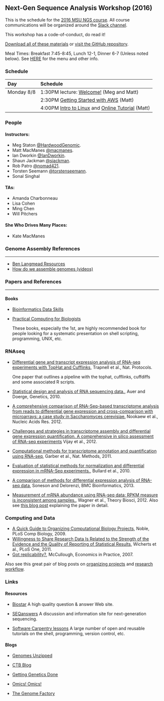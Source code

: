 ## Next-Gen Sequence Analysis Workshop (2016)


This is the schedule for the [2016 MSU NGS course](http://bioinformatics.msu.edu/ngs-summer-course-2016). All course communications will be organized around the [Slack channel](https://anguscourse.slack.com).

This workshop has a code-of-conduct, do read it!

[Download all of these materials](https://github.com/ngs-docs/angus/archive/2016.zip) or [visit the GitHub repository](https://github.com/ngs-docs/angus/tree/2016).

Meal Times: Breakfast 7:45-8:45, Lunch 12-1, Dinner 6-7 (Unless noted below). See [HERE](http://conference.kbs.msu.edu/conference-center/food-and-beverage-service/) for the menu and other info.


### Schedule
| Day | Schedule |
|:--------|:--------|
|Monday 8/8 | 1:30PM lecture: [Welcome!](_static/2016-lecture1-welcome.pptx) (Meg and Matt)|         
| |  2:30PM [Getting Started with AWS](amazon/index) (Matt) |                  
|| 4:00PM [Intro to Linux](setup) and [Online Tutorial](http://rik.smith-unna.com/command_line_bootcamp/) (Matt) |



### People

#### Instructors:

-   Meg Staton    [@HardwoodGenomic](https://twitter.com/HardwoodGenomic?lang=en).
-   Matt MacManes [@macmanes](https://twitter.com/macmanes?lang=en).
-   Ian Dworkin [@IanDworkin](https://twitter.com/IanDworkin?lang=en).
-   Shaun Jackman [@sjackman](https://twitter.com/sjackman?lang=en).
-   Rob Patro [@nomad421](https://twitter.com/nomad421?lang=en).
-   Torsten Seemann
    [@torstenseemann](https://twitter.com/torstenseemann?lang=en).
-   Sonal Singhal

#### TAs:

-   Amanda Charbonneau
-   Lisa Cohen
-   Ming Chen
-   Will Pitchers

#### She Who Drives Many Places:

-   Kate MacManes

### Genome Assembly References
--------------------------

-   [Ben Langmead
    Resources](http://www.langmead-lab.org/teaching-materials/)
-   [How do we assemble genomes
    (videos)](https://www.youtube.com/watch?list=PLQ-85lQlPqFNGdaeGpV8dPEeSm3AChb6L&v=vjB6nhOu3BY)

### Papers and References
---------------------

#### Books

-   [Bioinformatics Data
    Skills](http://shop.oreilly.com/product/0636920030157.do)
-   [Practical Computing for Biologists](http://practicalcomputing.org/)

    These books, especially the 1st, are highly recommended book for
    people looking for a systematic presentation on shell scripting,
    programming, UNIX, etc.

### RNAseq

-   [Differential gene and transcript expression analysis of RNA-seq
    experiments with TopHat and
    Cufflinks](http://www.ncbi.nlm.nih.gov/pubmed/22383036), Trapnell et
    al., Nat. Protocols.

    One paper that outlines a pipeline with the tophat, cufflinks,
    cuffdiffs and some associated R scripts.

-   [Statistical design and analysis of RNA sequencing
    data.](http://www.ncbi.nlm.nih.gov/pubmed/20439781), Auer and
    Doerge, Genetics, 2010.
-   [A comprehensive comparison of RNA-Seq-based transcriptome analysis
    from reads to differential gene expression and cross-comparison with
    microarrays: a case study in Saccharomyces
    cerevisiae.](http://www.ncbi.nlm.nih.gov/pubmed/?term=22965124)
    Nookaew et al., Nucleic Acids Res. 2012.
-   [Challenges and strategies in transcriptome assembly and
    differential gene expression quantification. A comprehensive in
    silico assessment of RNA-seq
    experiments](http://www.ncbi.nlm.nih.gov/pubmed/?term=22998089)
    Vijay et al., 2012.
-   [Computational methods for transcriptome annotation and
    quantification using
    RNA-seq](http://www.ncbi.nlm.nih.gov/pubmed/21623353), Garber et
    al., Nat. Methods, 2011.
-   [Evaluation of statistical methods for normalization and
    differential expression in mRNA-Seq
    experiments.](http://www.ncbi.nlm.nih.gov/pubmed/?term=20167110),
    Bullard et al., 2010.
-   [A comparison of methods for differential expression analysis of
    RNA-seq data](http://www.biomedcentral.com/1471-2105/14/91), Soneson
    and Delorenzi, BMC Bioinformatics, 2013.
-   [Measurement of mRNA abundance using RNA-seq data: RPKM measure is
    inconsistent among
    samples.](http://www.ncbi.nlm.nih.gov/pubmed/?term=22872506), Wagner
    et al., Theory Biosci, 2012. Also see [this blog
    post](http://blog.nextgenetics.net/?e=51) explaining the paper in
    detail.

### Computing and Data

-   [A Quick Guide to Organizing Computational Biology
    Projects](http://www.ploscompbiol.org/article/info%3Adoi%2F10.1371%2Fjournal.pcbi.1000424),
    Noble, PLoS Comp Biology, 2009.
-   [Willingness to Share Research Data Is Related to the Strength of
    the Evidence and the Quality of Reporting of Statistical
    Results](http://software-carpentry.org/blog/2012/05/the-most-important-scientific-result-published-in-the-last-year.html),
    Wicherts et al., PLoS One, 2011.
-   [Got
    replicability?](http://econjwatch.org/articles/got-replicability-the-journal-of-money-credit-and-banking-archive),
    McCullough, Economics in Practice, 2007.

Also see this great pair of blog posts on [organizing
projects](http://nicercode.github.io/blog/2013-04-05-projects/) and
[research
workflow](http://carlboettiger.info/2012/05/06/research-workflow.html).

### Links



#### Resources

-   [Biostar](http://biostars.org) A high quality question & answer Web site.

-   [SEQanswers](http://seqanswers.com/) A discussion and information site for next-generation sequencing.

-   [Software Carpentry lessons](http://software-carpentry.org/4_0/index.html) A large number of open and reusable tutorials on the shell,
    programming, version control, etc.

#### Blogs

- [Genomes Unzipped](http://www.genomesunzipped.org/)


- [CTB Blog](http://ivory.idyll.org/blog/)

- [Getting Genetics Done](http://gettinggeneticsdone.blogspot.com/)

- [Omics! Omics!](http://omicsomics.blogspot.com/)

- [The Genome Factory](http://thegenomefactory.blogspot.com/)

